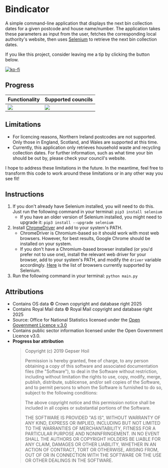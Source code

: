 # Bindicator

A simple command-line application that displays the next bin collection dates
for a given postcode and house name/number. The application takes these
parameters as input from the user, fetches the corresponding local authority's
website, then uses [Selenium](https://www.selenium.dev/) to retrieve the next
bin collection dates.

If you like this project, consider leaving me a tip by clicking the button below.

[![ko-fi](https://ko-fi.com/img/githubbutton_sm.svg)](https://ko-fi.com/R6R21KADLN)

## Progress

| Functionality                      | Supported councils               |
| ---------------------------------- | ------------------               |
| ![](https://geps.dev/progress/100) | ![](https://geps.dev/progress/4) |

## Limitations

- For licencing reasons, Northern Ireland postcodes are not supported. Only
those in England, Scotland, and Wales are supported at this time.
- Currently, this application only retrieves household waste and recycling
collection dates. For further information, such as what time your bin should
be out by, please check your council's website.

I hope to address these limitations in the future. In the meantime, feel free
to transform this code to work around these limitations or in any other way you
see fit!

## Instructions

1. If you don't already have Selenium installed, you will need to do this. Just
run the following command in your terminal: `pip3 install selenium`
    - If you have an older version of Selenium installed, you might need to
    upgrade it: `pip3 install --upgrade selenium`
2. Install [ChromeDriver](https://googlechromelabs.github.io/chrome-for-testing/)
and add to your system's PATH.
    - ChromeDriver is Chromium-based so it should work with most web browsers.
    However, for best results, Google Chrome should be installed on your
    system.
    - If you don't have a Chromium-based browser installed (or you'd prefer not
    to use one), install the relevant web driver for your browser, add to your
    system's PATH, and modify the `driver` variable accordingly.
    [Here](https://www.selenium.dev/documentation/webdriver/browsers/) is the
    list of browsers currently supported by Selenium.
3. Run the following command in your terminal: `python main.py`

## Attributions

- Contains OS data © Crown copyright and database right 2025
- Contains Royal Mail data © Royal Mail copyright and database right 2025
- Source: Office for National Statistics licensed under the
[Open Government Licence v.3.0](https://www.nationalarchives.gov.uk/doc/open-government-licence/version/3/)
- Contains public sector information licensed under the Open Government Licence
v3.0.
- **Progress bar attribution**
    > Copyright (c) 2019 Gepser Hoil
    >
    > Permission is hereby granted, free of charge, to any person obtaining a copy
    of this software and associated documentation files (the "Software"), to deal
    in the Software without restriction, including without limitation the rights
    to use, copy, modify, merge, publish, distribute, sublicense, and/or sell
    copies of the Software, and to permit persons to whom the Software is
    furnished to do so, subject to the following conditions:
    >
    >The above copyright notice and this permission notice shall be included in all
    copies or substantial portions of the Software.
    >
    >THE SOFTWARE IS PROVIDED "AS IS", WITHOUT WARRANTY OF ANY KIND, EXPRESS OR
    IMPLIED, INCLUDING BUT NOT LIMITED TO THE WARRANTIES OF MERCHANTABILITY,
    FITNESS FOR A PARTICULAR PURPOSE AND NONINFRINGEMENT. IN NO EVENT SHALL THE
    AUTHORS OR COPYRIGHT HOLDERS BE LIABLE FOR ANY CLAIM, DAMAGES OR OTHER
    LIABILITY, WHETHER IN AN ACTION OF CONTRACT, TORT OR OTHERWISE, ARISING FROM,
    OUT OF OR IN CONNECTION WITH THE SOFTWARE OR THE USE OR OTHER DEALINGS IN THE
    SOFTWARE.
